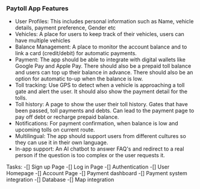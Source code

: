 ### Paytoll App Features

- User Profiles: This includes personal information such as Name, vehicle details, payment preference, Gender etc
- Vehicles: A place for users to keep track of their vehicles, users can have multiple vehicles
- Balance Management: A place to monitor the account balance and to link a card (credit/debit) for automatic payments.
- Payment: The app should be able to integrate with digital wallets like Google Pay and Apple Pay. There should also be a prepaid toll balance and users can top up their balance in advance. There should also be an option for automatic to-up when the balance is low.
- Toll tracking: Use GPS to detect when a vehicle is approaching a toll gate and alert the user. It should also show the payment detail for the tolls.
- Toll history: A page to show the user their toll history. Gates that have been passed, toll payments and debts. Can lead to the payment page to pay off debt or recharge prepaid balance.
- Notifications: For payment confirmation, when balance is low and upcoming tolls on current route.
- Multilingual: The app should support users from different cultures so they can use it in their own language.
- In-app support: An AI chatbot to answer FAQ's and redirect to a real person if the question is too complex or the user requests it. 

Tasks:
-[] Sign up Page
-[] Log in Page 
-[] Authentication 
-[] User Homepage 
-[] Account Page
-[] Payment dashboard 
-[] Payment system integration 
-[] Database 
-[] Map integration 